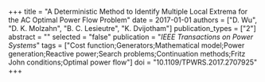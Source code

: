 +++
title = "A Deterministic Method to Identify Multiple Local Extrema for the AC Optimal Power Flow Problem"
date = 2017-01-01
authors = ["D. Wu", "D. K. Molzahn", "B. C. Lesieutre", "K. Dvijotham"]
publication_types = ["2"]
abstract = ""
selected = "false"
publication = "*IEEE Transactions on Power Systems*"
tags = ["Cost function;Generators;Mathematical model;Power generation;Reactive power;Search problems;Continuation methods;Fritz John conditions;Optimal power flow"]
doi = "10.1109/TPWRS.2017.2707925"
+++

